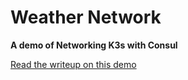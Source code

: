 # Weather Network
 
**A demo of Networking K3s with Consul**

[Read the writeup on this demo](./Networking%20K3s%20with%20Consul.md)